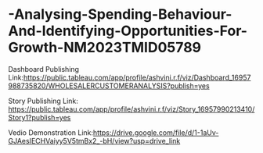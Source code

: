 # -Analysing-Spending-Behaviour-And-Identifying-Opportunities-For-Growth-NM2023TMID05789


Dashboard Publishing Link:https://public.tableau.com/app/profile/ashvini.r.f/viz/Dashboard_16957988735820/WHOLESALERCUSTOMERANALYSIS?publish=yes

Story Publishing Link: https://public.tableau.com/app/profile/ashvini.r.f/viz/Story_16957990213410/Story1?publish=yes

Vedio Demonstration Link:https://drive.google.com/file/d/1-1aUv-GJAesIECHVaiyy5V5tmBx2_-bH/view?usp=drive_link
